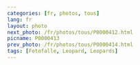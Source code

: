 ```yaml
---
categories: [fr, photos, tous]
lang: fr
layout: photo
next_photo: /fr/photos/tous/P0000412.html
picname: P0000413
prev_photo: /fr/photos/tous/P0000414.html
tags: [Fotofalle, Leopard, Leopards]
---
```

